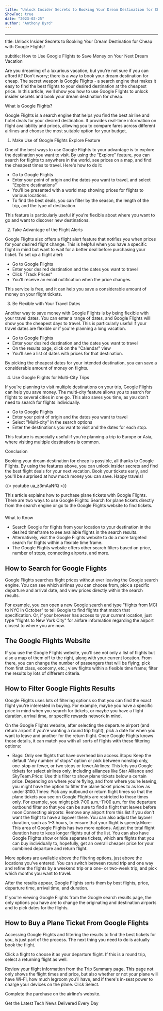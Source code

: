 ```yaml
---
title: "Unlock Insider Secrets to Booking Your Dream Destination for Cheap with Google Flights!"
ShowToc: true 
date: "2023-02-25"
author: "Anthony Byrd"
---
```

*****
title: Unlock Insider Secrets to Booking Your Dream Destination for Cheap with Google Flights!

subtitle: How to Use Google Flights to Save Money on Your Next Dream Vacation

Are you dreaming of a luxurious vacation, but you're not sure if you can afford it? Don't worry; there is a way to book your dream destination for cheap. The secret weapon is Google Flights - a search engine that makes it easy to find the best flights to your desired destination at the cheapest price. In this article, we'll show you how to use Google Flights to unlock insider secrets and book your dream destination for cheap.

What is Google Flights?

Google Flights is a search engine that helps you find the best airline and hotel deals for your desired destination. It provides real-time information on flight availability and prices, allowing you to compare fares across different airlines and choose the most suitable option for your budget.

1. Make Use of Google Flights Explore Feature

One of the best ways to use Google Flights to your advantage is to explore the destination you want to visit. By using the "Explore" feature, you can search for flights to anywhere in the world, see prices on a map, and find the cheapest times to travel. Here's how to do it:

- Go to Google Flights
- Enter your point of origin and the dates you want to travel, and select "Explore destinations"
- You'll be presented with a world map showing prices for flights to various locations.
- To find the best deals, you can filter by the season, the length of the trip, and the type of destination.

This feature is particularly useful if you're flexible about where you want to go and want to discover new destinations.

2. Take Advantage of the Flight Alerts

Google Flights also offers a flight alert feature that notifies you when prices for your desired flight change. This is helpful when you have a specific flight in mind but want to wait for a better deal before purchasing your ticket. To set up a flight alert:

- Go to Google Flights
- Enter your desired destination and the dates you want to travel
- Click "Track Prices"
- You'll receive an email notification when the price changes.

This service is free, and it can help you save a considerable amount of money on your flight tickets.

3. Be Flexible with Your Travel Dates

Another way to save money with Google Flights is by being flexible with your travel dates. You can enter a range of dates, and Google Flights will show you the cheapest days to travel. This is particularly useful if your travel dates are flexible or if you're planning a long vacation.

- Go to Google Flights
- Enter your desired destination and the dates you want to travel
- On the results page, click on the "Calendar" view
- You'll see a list of dates with prices for that destination.

By picking the cheapest dates for your intended destination, you can save a considerable amount of money on flights.

4. Use Google Flights for Multi-City Trips

If you're planning to visit multiple destinations on your trip, Google Flights can help you save money. The multi-city feature allows you to search for flights to several cities in one go. This also saves you time, as you don't need to search for flights individually.

- Go to Google Flights
- Enter your point of origin and the dates you want to travel
- Select "Multi-city" in the search options
- Enter the destinations you want to visit and the dates for each stop.

This feature is especially useful if you're planning a trip to Europe or Asia, where visiting multiple destinations is common.

Conclusion

Booking your dream destination for cheap is possible, all thanks to Google Flights. By using the features above, you can unlock insider secrets and find the best flight deals for your next vacation. Book your tickets early, and you'll be surprised at how much money you can save. Happy travels!

{{< youtube ua_z3mAaNfQ >}} 




This article explains how to purchase plane tickets with Google Flights. There are two ways to use Google Flights: Search for plane tickets directly from the search engine or go to the Google Flights website to find tickets.

 
### 
What to Know
 
- Search Google for flights from your location to your destination in the desired timeframe to see available flights in the search results.
 - Alternatively, visit the Google Flights website to do a more targeted search for flights within a flexible time frame.
 - The Google Flights website offers other search filters based on price, number of stops, connecting airports, and more.

 
##   How to Search for Google Flights  
 

Google Flights searches flight prices without ever leaving the Google search engine. You can see which airlines you can choose from, pick a specific departure and arrival date, and view prices directly within the search results.

 

For example, you can open a new Google search and type "flights from MCI to NYC in October" to tell Google to find flights that match that specification. Or, if your browser has access to your current location, just type "flights to New York City" for airfare information regarding the airport closest to where you are now.

 
##   The Google Flights Website  
 

If you use the Google Flights website, you'll see not only a list of flights but also a map of them off to the right, along with your current location. From there, you can change the number of passengers that will be flying; pick from first class, economy, etc.; view flights within a flexible time frame; filter the results by lots of different criteria.

 
##   How to Filter Google Flights Results  
 

Google Flights uses lots of filtering options so that you can find the exact flight you're interested in buying. For example, maybe you have a specific price in mind when you search for tickets, or maybe you have a flight duration, arrival time, or specific rewards network in mind.

 

On the Google Flights website, after selecting the departure airport (and return airport if you're wanting a round trip flight), pick a date for when you want to leave and another for the return flight. Once Google Flights knows those details, it can match you with all sorts of flights with these filtering options:

 
- Bags: Only see flights that have overhead bin access.Stops: Keep the default "Any number of stops" option or pick between nonstop only, one-stop or fewer, or two stops or fewer.Airlines: This lets you Google tickets for select airlines only, including alliances like Star Alliance and SkyTeam.Price: Use this filter to show plane tickets below a certain price. Depending on where you're flying, and from where you're leaving, you might have the option to filter the plane ticket prices to as low as under $100.Times: Pick any outbound or return flight times so that the plane tickets you see on Google Flights are restricted to those times only. For example, you might pick 7:00 a.m.–11:00 a.m. for the departure outbound filter so that you can be sure to find a flight that leaves before noon.Connecting airports: Remove any airport from this list if you don't want the flight to have a layover there. You can also adjust the layover duration, such as 1–3 hours, to ensure that your flight is speedy.More: This area of Google Flights has two more options. Adjust the total flight duration here to keep longer flights out of the list. You can also have Google Flights show or hide separate tickets, which are flights that you can buy individually to, hopefully, get an overall cheaper price for your combined departure and return flight.

 

More options are available above the filtering options, just above the locations you've entered. You can switch between round trip and one way and refine the flights by a weekend trip or a one- or two-week trip, and pick which months you want to travel.

 

After the results appear, Google Flights sorts them by best flights, price, departure time, arrival time, and duration.

 

If you're viewing Google Flights from the Google search results page, the only options you have are to change the originating and destination airports and to pick dates for the flights.

 
##   How to Buy a Plane Ticket From Google Flights  
 

Accessing Google Flights and filtering the results to find the best tickets for you, is just part of the process. The next thing you need to do is actually book the flight.

 

Click a flight to choose it as your departure flight. If this is a round trip, select a returning flight as well.

 

Review your flight information from the Trip Summary page. This page not only shows the flight times and price, but also whether or not your plane will have Wi-Fi, how much legroom you'll have, and if there's in-seat power to charge your devices on the plane. Click Select.

 

Complete the purchase on the airline's website.

 

Get the Latest Tech News Delivered Every Day




